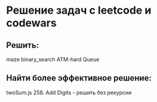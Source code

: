 # Решение задач с leetcode и codewars

## Решить:

maze
binary_search
ATM-hard
Queue

## Найти более эффективное решение:

twoSum.js
258. Add Digits - решить без рекурсии